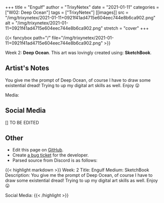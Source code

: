 +++
title =       "Engulf"
author =      "TrixyNetex"
date =        "2021-01-11"
categories =  ["W02: Deep Ocean"]
tags =        ["TrixyNetex"]
[[images]]
                      src = "/img/trixynetex/2021-01-11+0921f41ad4715e604eec744e8b6ca902.png"
                      alt = "/img/trixynetex/2021-01-11+0921f41ad4715e604eec744e8b6ca902.png"
                      stretch = "cover"
+++


{{< fancybox path="/" file="/img/trixynetex/2021-01-11+0921f41ad4715e604eec744e8b6ca902.png" >}}


Week 2: **Deep Ocean**. This art was lovingly created using: **SketchBook**.

## Artist's Notes

You give me the prompt of Deep Ocean, of course I have to draw some existential dread! Trying to up my digital art skills as well. Enjoy 😛

Media:

## Social Media

[] TO BE EDITED

## Other

- Edit this page on [GitHub](https://github.com/teaminkling/web-refresh/edit/main/blog/content/blog/trixynetex-week-2-f7ac.md).
- Create [a bug ticket](https://github.com/teaminkling/web-refresh/issues/new?assignees=&labels=bug&template=problem-report.md&title=) for the developer.
- Parsed source from Discord is as follows:

{{< highlight markdown >}}
Week: 2
Title: Engulf
Medium: SketchBook 
Description: You give me the prompt of Deep Ocean, of course I have to draw some existential dread! Trying to up my digital art skills as well. Enjoy 😛

Social Media:
{{< /highlight >}}